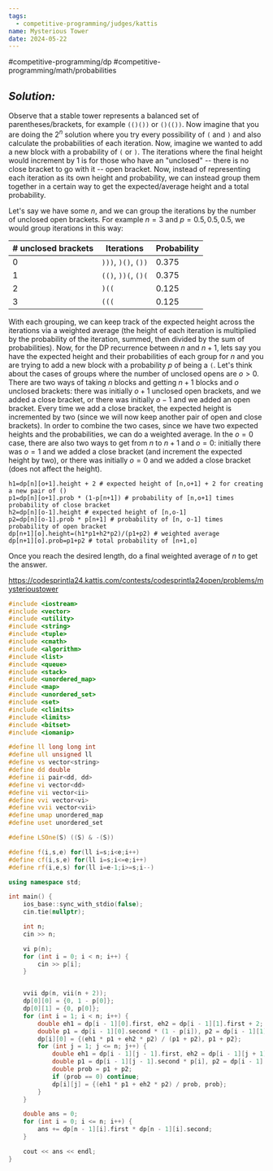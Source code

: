 ```yaml
---
tags:
  - competitive-programming/judges/kattis
name: Mysterious Tower
date: 2024-05-22
---
```

#competitive-programming/dp #competitive-programming/math/probabilities
## _Solution:_
Observe that a stable tower represents a balanced set of parentheses/brackets, for example `(()())` or `()(())`. Now imagine that you are doing the $2^n$ solution where you try every possibility of `(` and `)` and also calculate the probabilities of each iteration. Now, imagine we wanted to add a new block with a probability of `(` or `)`. The iterations where the final height would increment by 1 is for those who have an "unclosed" -- there is no close bracket to go with it -- open bracket. Now, instead of representing each iteration as its own height and probability, we can instead group them together in a certain way to get the expected/average height and a total probability.

Let's say we have some $n$, and we can group the iterations by the number of unclosed open brackets. For example $n=3$ and $p=0.5,0.5,0.5$, we would group iterations in this way:

| # unclosed brackets | Iterations          | Probability |
| ------------------- | ------------------- | ----------- |
| 0                   | `)))`, `)()`, `())` | 0.375       |
| 1                   | `(()`, `))(`, `()(` | 0.375       |
| 2                   | `)((`               | 0.125       |
| 3                   | `(((`               | 0.125       |
With each grouping, we can keep track of the expected height across the iterations via a weighted average (the height of each iteration is multiplied by the probability of the iteration, summed, then divided by the sum of probabilities). Now, for the DP recurrence between $n$ and $n+1$, lets say you have the expected height and their probabilities of each group for $n$ and you are trying to add a new block with a probability $p$ of being a `(`. Let's think about the cases of groups where the number of unclosed opens are $o>0$. There are two ways of taking $n$ blocks and getting $n+1$ blocks and $o$ unclosed brackets: there was initially $o+1$ unclosed open brackets, and we added a close bracket, or there was initially $o-1$ and we added an open bracket. Every time we add a close bracket, the expected height is incremented by two (since we will now keep another pair of open and close brackets). In order to combine the two cases, since we have two expected heights and the probabilities, we can do a weighted average.  In the $o=0$ case, there are also two ways to get from $n$ to $n+1$ and $o=0$: initially there was $o=1$ and we added a close bracket (and increment the expected height by two), or there was initially $o=0$ and we added a close bracket (does not affect the height).
```python3
h1=dp[n][o+1].height + 2 # expected height of [n,o+1] + 2 for creating a new pair of ()
p1=dp[n][o+1].prob * (1-p[n+1]) # probability of [n,o+1] times probability of close bracket
h2=dp[n][o-1].height # expected height of [n,o-1]
p2=dp[n][o-1].prob * p[n+1] # probability of [n, o-1] times probability of open bracket
dp[n+1][o].height=(h1*p1+h2*p2)/(p1+p2) # weighted average
dp[n+1][o].prob=p1+p2 # total probability of [n+1,o]
```

Once you reach the desired length, do a final weighted average of $n$ to get the answer.

https://codesprintla24.kattis.com/contests/codesprintla24open/problems/mysterioustower
```cpp
#include <iostream>
#include <vector>
#include <utility>
#include <string>
#include <tuple>
#include <cmath>
#include <algorithm>
#include <list>
#include <queue>
#include <stack>
#include <unordered_map>
#include <map>
#include <unordered_set>
#include <set>
#include <climits>
#include <limits>
#include <bitset>
#include <iomanip>

#define ll long long int
#define ull unsigned ll
#define vs vector<string>
#define dd double
#define ii pair<dd, dd>
#define vi vector<dd>
#define vii vector<ii>
#define vvi vector<vi>
#define vvii vector<vii>
#define umap unordered_map
#define uset unordered_set

#define LSOne(S) ((S) & -(S))

#define f(i,s,e) for(ll i=s;i<e;i++)
#define cf(i,s,e) for(ll i=s;i<=e;i++)
#define rf(i,e,s) for(ll i=e-1;i>=s;i--)

using namespace std;

int main() {
    ios_base::sync_with_stdio(false);
    cin.tie(nullptr);

    int n;
    cin >> n;

    vi p(n);
    for (int i = 0; i < n; i++) {
        cin >> p[i];
    }


    vvii dp(n, vii(n + 2));
    dp[0][0] = {0, 1 - p[0]};
    dp[0][1] = {0, p[0]};
    for (int i = 1; i < n; i++) {
        double eh1 = dp[i - 1][0].first, eh2 = dp[i - 1][1].first + 2;
        double p1 = dp[i - 1][0].second * (1 - p[i]), p2 = dp[i - 1][1].second * (1 - p[i]);
        dp[i][0] = {(eh1 * p1 + eh2 * p2) / (p1 + p2), p1 + p2};
        for (int j = 1; j <= n; j++) {
            double eh1 = dp[i - 1][j - 1].first, eh2 = dp[i - 1][j + 1].first + 2;
            double p1 = dp[i - 1][j - 1].second * p[i], p2 = dp[i - 1][j + 1].second * (1 - p[i]);
            double prob = p1 + p2;
            if (prob == 0) continue;
            dp[i][j] = {(eh1 * p1 + eh2 * p2) / prob, prob};
        }
    }

    double ans = 0;
    for (int i = 0; i <= n; i++) {
        ans += dp[n - 1][i].first * dp[n - 1][i].second;
    }

    cout << ans << endl;
}
```